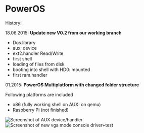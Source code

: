 PowerOS
=======

History:

18.06.2015: **Update new V0.2 from our working branch**

* Dos.library
* aux: device
* ext2.handler Read/Write
* first shell
* loading of files from disk
* booting into shell with HD0: mounted
* first ram.handler

01.2015: **PowerOS Multiplatform with changed folder structure**

Following platforms are included
- x86 (fully working shell on AUX: on qemu)
- Raspberry Pi (not finished)

![Screenshot of AUX device/handler](http://i.imgur.com/vZJoz7A.jpg)
![Screenshot of new vga mode console driver+test](http://i.imgur.com/9cJsqa3.jpg)
